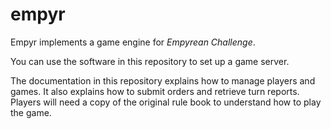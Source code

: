# empyr
Empyr implements a game engine for _Empyrean Challenge_.

You can use the software in this repository to set up a game server.

The documentation in this repository explains how to manage players and games.
It also explains how to submit orders and retrieve turn reports.
Players will need a copy of the original rule book to understand how to play the game.
